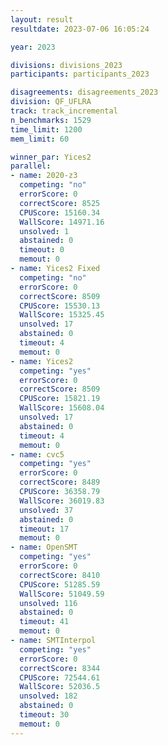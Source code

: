 ```yaml
---
layout: result
resultdate: 2023-07-06 16:05:24

year: 2023

divisions: divisions_2023
participants: participants_2023

disagreements: disagreements_2023
division: QF_UFLRA
track: track_incremental
n_benchmarks: 1529
time_limit: 1200
mem_limit: 60

winner_par: Yices2
parallel:
- name: 2020-z3
  competing: "no"
  errorScore: 0
  correctScore: 8525
  CPUScore: 15160.34
  WallScore: 14971.16
  unsolved: 1
  abstained: 0
  timeout: 0
  memout: 0
- name: Yices2 Fixed
  competing: "no"
  errorScore: 0
  correctScore: 8509
  CPUScore: 15530.13
  WallScore: 15325.45
  unsolved: 17
  abstained: 0
  timeout: 4
  memout: 0
- name: Yices2
  competing: "yes"
  errorScore: 0
  correctScore: 8509
  CPUScore: 15821.19
  WallScore: 15608.04
  unsolved: 17
  abstained: 0
  timeout: 4
  memout: 0
- name: cvc5
  competing: "yes"
  errorScore: 0
  correctScore: 8489
  CPUScore: 36358.79
  WallScore: 36019.83
  unsolved: 37
  abstained: 0
  timeout: 17
  memout: 0
- name: OpenSMT
  competing: "yes"
  errorScore: 0
  correctScore: 8410
  CPUScore: 51285.59
  WallScore: 51049.59
  unsolved: 116
  abstained: 0
  timeout: 41
  memout: 0
- name: SMTInterpol
  competing: "yes"
  errorScore: 0
  correctScore: 8344
  CPUScore: 72544.61
  WallScore: 52036.5
  unsolved: 182
  abstained: 0
  timeout: 30
  memout: 0
---
```

